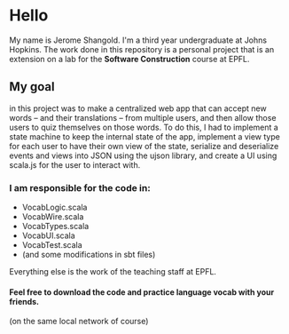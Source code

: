 # Hello
My name is Jerome Shangold. I'm a third year undergraduate at Johns Hopkins.
The work done in this repository is a personal project that is an extension on a
lab for the **Software Construction** course at EPFL.

## My goal 
in this project was to make a centralized web app that can accept new
words – and their translations – from multiple users, and then allow those users
to quiz themselves on those words. To do this, I had to implement a state machine
to keep the internal state of the app, implement a view type for each user to have
their own view of the state, serialize and deserialize events and views into JSON
using the ujson library, and create a UI using scala.js for the user to interact with.

### I am responsible for the code in:
- VocabLogic.scala
- VocabWire.scala
- VocabTypes.scala
- VocabUI.scala
- VocabTest.scala
- (and some modifications in sbt files)

Everything else is the work of the teaching staff at EPFL. 

#### Feel free to download the code and practice language vocab with your friends.
(on the same local network of course)

